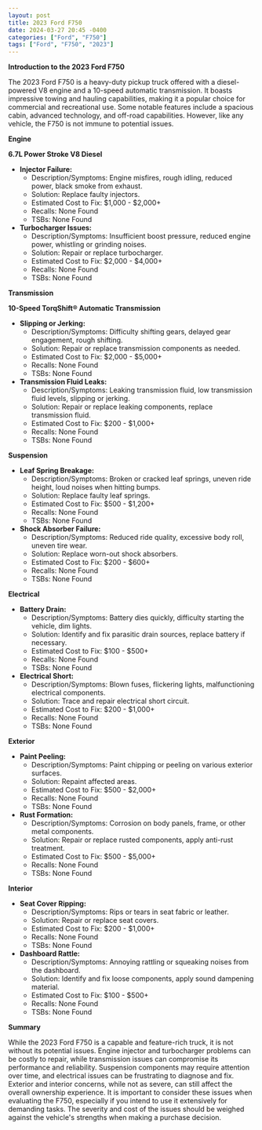 ```yaml
---
layout: post
title: 2023 Ford F750
date: 2024-03-27 20:45 -0400
categories: ["Ford", "F750"]
tags: ["Ford", "F750", "2023"]
---
```

**Introduction to the 2023 Ford F750**

The 2023 Ford F750 is a heavy-duty pickup truck offered with a diesel-powered V8 engine and a 10-speed automatic transmission. It boasts impressive towing and hauling capabilities, making it a popular choice for commercial and recreational use. Some notable features include a spacious cabin, advanced technology, and off-road capabilities. However, like any vehicle, the F750 is not immune to potential issues.

**Engine**

**6.7L Power Stroke V8 Diesel**

* **Injector Failure:**
    * Description/Symptoms: Engine misfires, rough idling, reduced power, black smoke from exhaust.
    * Solution: Replace faulty injectors.
    * Estimated Cost to Fix: $1,000 - $2,000+
    * Recalls: None Found
    * TSBs: None Found
* **Turbocharger Issues:**
    * Description/Symptoms: Insufficient boost pressure, reduced engine power, whistling or grinding noises.
    * Solution: Repair or replace turbocharger.
    * Estimated Cost to Fix: $2,000 - $4,000+
    * Recalls: None Found
    * TSBs: None Found

**Transmission**

**10-Speed TorqShift® Automatic Transmission**

* **Slipping or Jerking:**
    * Description/Symptoms: Difficulty shifting gears, delayed gear engagement, rough shifting.
    * Solution: Repair or replace transmission components as needed.
    * Estimated Cost to Fix: $2,000 - $5,000+
    * Recalls: None Found
    * TSBs: None Found
* **Transmission Fluid Leaks:**
    * Description/Symptoms: Leaking transmission fluid, low transmission fluid levels, slipping or jerking.
    * Solution: Repair or replace leaking components, replace transmission fluid.
    * Estimated Cost to Fix: $200 - $1,000+
    * Recalls: None Found
    * TSBs: None Found

**Suspension**

* **Leaf Spring Breakage:**
    * Description/Symptoms: Broken or cracked leaf springs, uneven ride height, loud noises when hitting bumps.
    * Solution: Replace faulty leaf springs.
    * Estimated Cost to Fix: $500 - $1,200+
    * Recalls: None Found
    * TSBs: None Found
* **Shock Absorber Failure:**
    * Description/Symptoms: Reduced ride quality, excessive body roll, uneven tire wear.
    * Solution: Replace worn-out shock absorbers.
    * Estimated Cost to Fix: $200 - $600+
    * Recalls: None Found
    * TSBs: None Found

**Electrical**

* **Battery Drain:**
    * Description/Symptoms: Battery dies quickly, difficulty starting the vehicle, dim lights.
    * Solution: Identify and fix parasitic drain sources, replace battery if necessary.
    * Estimated Cost to Fix: $100 - $500+
    * Recalls: None Found
    * TSBs: None Found
* **Electrical Short:**
    * Description/Symptoms: Blown fuses, flickering lights, malfunctioning electrical components.
    * Solution: Trace and repair electrical short circuit.
    * Estimated Cost to Fix: $200 - $1,000+
    * Recalls: None Found
    * TSBs: None Found

**Exterior**

* **Paint Peeling:**
    * Description/Symptoms: Paint chipping or peeling on various exterior surfaces.
    * Solution: Repaint affected areas.
    * Estimated Cost to Fix: $500 - $2,000+
    * Recalls: None Found
    * TSBs: None Found
* **Rust Formation:**
    * Description/Symptoms: Corrosion on body panels, frame, or other metal components.
    * Solution: Repair or replace rusted components, apply anti-rust treatment.
    * Estimated Cost to Fix: $500 - $5,000+
    * Recalls: None Found
    * TSBs: None Found

**Interior**

* **Seat Cover Ripping:**
    * Description/Symptoms: Rips or tears in seat fabric or leather.
    * Solution: Repair or replace seat covers.
    * Estimated Cost to Fix: $200 - $1,000+
    * Recalls: None Found
    * TSBs: None Found
* **Dashboard Rattle:**
    * Description/Symptoms: Annoying rattling or squeaking noises from the dashboard.
    * Solution: Identify and fix loose components, apply sound dampening material.
    * Estimated Cost to Fix: $100 - $500+
    * Recalls: None Found
    * TSBs: None Found

**Summary**

While the 2023 Ford F750 is a capable and feature-rich truck, it is not without its potential issues. Engine injector and turbocharger problems can be costly to repair, while transmission issues can compromise its performance and reliability. Suspension components may require attention over time, and electrical issues can be frustrating to diagnose and fix. Exterior and interior concerns, while not as severe, can still affect the overall ownership experience. It is important to consider these issues when evaluating the F750, especially if you intend to use it extensively for demanding tasks. The severity and cost of the issues should be weighed against the vehicle's strengths when making a purchase decision.
